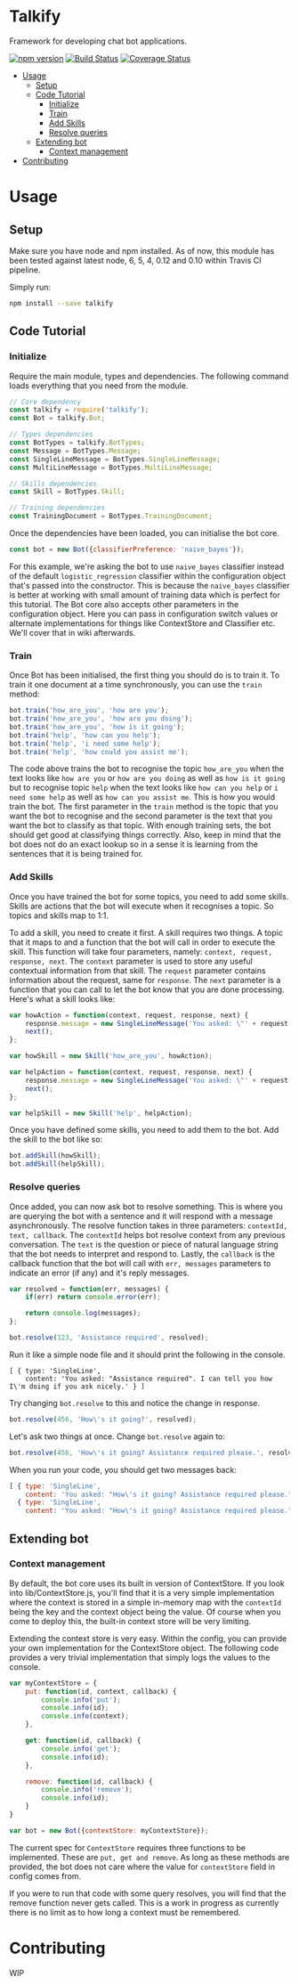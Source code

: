 # Talkify
Framework for developing chat bot applications.

[![npm version](https://badge.fury.io/js/talkify.svg)](https://badge.fury.io/js/talkify) [![Build Status](https://travis-ci.org/manthanhd/talkify.svg?branch=master)](https://travis-ci.org/manthanhd/talkify) [![Coverage Status](https://coveralls.io/repos/github/manthanhd/talkify/badge.svg?branch=master)](https://coveralls.io/github/manthanhd/talkify?branch=master)


<!-- vim-markdown-toc GFM -->
* [Usage](#usage)
	* [Setup](#setup)
	* [Code Tutorial](#code-tutorial)
		* [Initialize](#initialize)
		* [Train](#train)
		* [Add Skills](#add-skills)
		* [Resolve queries](#resolve-queries)
	* [Extending bot](#extending-bot)
		* [Context management](#context-management)
* [Contributing](#contributing)

<!-- vim-markdown-toc -->

# Usage
## Setup
Make sure you have node and npm installed. As of now, this module has been tested against latest node, 6, 5, 4, 0.12 and 0.10 within Travis CI pipeline. 

Simply run:

```bash
npm install --save talkify
```

## Code Tutorial

### Initialize

Require the main module, types and dependencies. The following command loads everything that you need from the module.

```javascript
// Core dependency
const talkify = require('talkify');
const Bot = talkify.Bot;

// Types dependencies
const BotTypes = talkify.BotTypes;
const Message = BotTypes.Message;
const SingleLineMessage = BotTypes.SingleLineMessage;
const MultiLineMessage = BotTypes.MultiLineMessage;

// Skills dependencies
const Skill = BotTypes.Skill;

// Training dependencies
const TrainingDocument = BotTypes.TrainingDocument;
```

Once the dependencies have been loaded, you can initialise the bot core.

```javascript
const bot = new Bot({classifierPreference: 'naive_bayes'});
```

For this example, we're asking the bot to use `naive_bayes` classifier instead of the default `logistic_regression` classifier within the configuration object that's passed into the constructor. This is because the `naive_bayes` classifier is better at working with small amount of training data which is perfect for this tutorial. The Bot core also accepts other parameters in the configuration object. Here you can pass in configuration switch values or alternate implementations for things like ContextStore and Classifier etc. We'll cover that in wiki afterwards.

### Train

Once Bot has been initialised, the first thing you should do is to train it. To train it one document at a time synchronously, you can use the `train` method:

```javascript
bot.train('how_are_you', 'how are you');
bot.train('how_are_you', 'how are you doing');
bot.train('how_are_you', 'how is it going');
bot.train('help', 'how can you help');
bot.train('help', 'i need some help');
bot.train('help', 'how could you assist me');
```

The code above trains the bot to recognise the topic `how_are_you` when the text looks like `how are you` or `how are you doing` as well as `how is it going` but to recognise topic `help` when the text looks like `how can you help` or `i need some help` as well as `how can you assist me`. This is how you would train the bot. The first parameter in the `train` method is the topic that you want the bot to recognise and the second parameter is the text that you want the bot to classify as that topic. With enough training sets, the bot should get good at
classifying things correctly. Also, keep in mind that the bot does not do an exact lookup so in a sense it is learning from the sentences that it is being trained for.

### Add Skills

Once you have trained the bot for some topics, you need to add some skills. Skills are actions that the bot will execute when it recognises a topic. So topics and skills map to 1:1. 

To add a skill, you need to create it first. A skill requires two things. A topic that it maps to and a function that the bot will call in order to execute the skill. This function will take four parameters, namely: `context, request, response, next`. The `context` parameter is used to store any useful contextual information from that skill. The `request` parameter contains information about the request, same for `response`. The `next` parameter is a function that you can call to let the bot
know that you are done processing. Here's what a skill looks like:

```javascript
var howAction = function(context, request, response, next) {
    response.message = new SingleLineMessage('You asked: \"' + request.message.content + '\". I\'m doing well. Thanks for asking.');
    next();
};

var howSkill = new Skill('how_are_you', howAction);

var helpAction = function(context, request, response, next) {
    response.message = new SingleLineMessage('You asked: \"' + request.message.content + '\". I can tell you how I\'m doing if you ask nicely.');
    next();
};

var helpSkill = new Skill('help', helpAction);
```

Once you have defined some skills, you need to add them to the bot. Add the skill to the bot like so:

```javascript
bot.addSkill(howSkill);
bot.addSkill(helpSkill);
```

### Resolve queries

Once added, you can now ask bot to resolve something. This is where you are querying the bot with a sentence and it will respond with a message asynchronously. The resolve function takes in three parameters: `contextId, text, callback`. The `contextId` helps bot resolve context from any previous conversation. The `text` is the question or piece of natural language string that the bot needs to interpret and respond to. Lastly, the `callback` is the callback function that the bot will call
with `err, messages` parameters to indicate an error (if any) and it's reply messages.

```javascript
var resolved = function(err, messages) {
    if(err) return console.error(err);

    return console.log(messages);
};

bot.resolve(123, 'Assistance required', resolved);
```

Run it like a simple node file and it should print the following in the console.

```
[ { type: 'SingleLine',
    content: 'You asked: "Assistance required". I can tell you how I\'m doing if you ask nicely.' } ]
```

Try changing `bot.resolve` to this and notice the change in response.

```javascript
bot.resolve(456, 'How\'s it going?', resolved);
```

Let's ask two things at once. Change `bot.resolve` again to:

```javascript
bot.resolve(456, 'How\'s it going? Assistance required please.', resolved);
```

When you run your code, you should get two messages back:

```javascript
[ { type: 'SingleLine',
    content: 'You asked: "How\'s it going? Assistance required please.". I\'m doing well. Thanks for asking.' },
  { type: 'SingleLine',
    content: 'You asked: "How\'s it going? Assistance required please.". I can tell you how I\'m doing if you ask nicely.' } ]
```

## Extending bot

### Context management
By default, the bot core uses its built in version of ContextStore. If you look into lib/ContextStore.js, you'll find that it is a very simple implementation where the context is stored in a simple in-memory map with the `contextId` being the key and the context object being the value. Of course when you come to deploy this, the built-in context store will be very limiting. 

Extending the context store is very easy. Within the config, you can provide your own implementation for the ContextStore object. The following code provides a very trivial implementation that simply logs the values to the console.

```javascript
var myContextStore = {
    put: function(id, context, callback) {
        console.info('put');
        console.info(id);
        console.info(context);
    },

    get: function(id, callback) {
        console.info('get');
        console.info(id);
    },

    remove: function(id, callback) {
        console.info('remove');
        console.info(id);
    }
}

var bot = new Bot({contextStore: myContextStore});
```

The current spec for `ContextStore` requires three functions to be implemented. These are `put, get and remove`. As long as these methods are provided, the bot does not care where the value for `contextStore` field in config comes from.

If you were to run that code with some query resolves, you will find that the remove function never gets called. This is a work in progress as currently there is no limit as to how long a context must be remembered.

# Contributing
WIP

